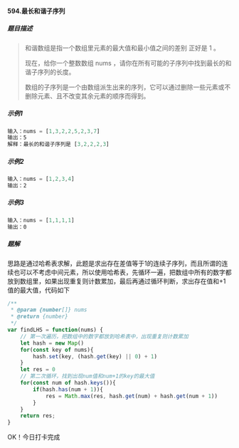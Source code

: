 #### 594.最长和谐子序列

##### 题目描述

> 和谐数组是指一个数组里元素的最大值和最小值之间的差别 正好是 1 。
>
> 现在，给你一个整数数组 nums ，请你在所有可能的子序列中找到最长的和谐子序列的长度。
>
> 数组的子序列是一个由数组派生出来的序列，它可以通过删除一些元素或不删除元素、且不改变其余元素的顺序而得到。
>

##### 示例1

```js
输入：nums = [1,3,2,2,5,2,3,7]
输出：5
解释：最长的和谐子序列是 [3,2,2,2,3]
```

##### 示例2

```js
输入：nums = [1,2,3,4]
输出：2
```

##### 示例3

```js
输入：nums = [1,1,1,1]
输出：0
```

##### 题解

思路是通过哈希表求解，此题是求出存在差值等于1的连续子序列，而且所谓的连续也可以不考虑中间元素，所以使用哈希表，先循环一遍，把数组中所有的数字都放到数组里，如果出现重复则计数累加，最后再通过循环判断，求出存在值和+1值的最大值，代码如下

```js
/**
 * @param {number[]} nums
 * @return {number}
 */
var findLHS = function(nums) {
    // 第一次遍历，把数组中的数字都放到哈希表中，出现重复则计数累加
    let hash = new Map()
    for(const key of nums){
        hash.set(key, (hash.get(key) || 0) + 1)
    }
    let res = 0
    // 第二次循环，找到出现num值和num+1的key的最大值
    for(const num of hash.keys()){
        if(hash.has(num + 1)){
            res = Math.max(res, hash.get(num) + hash.get(num + 1))
        }
    }
    return res;
}
```

OK！今日打卡完成